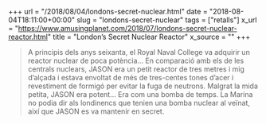 +++
url = "/2018/08/04/londons-secret-nuclear.html"
date = "2018-08-04T18:11:00+00:00"
slug = "londons-secret-nuclear"
tags = ["retalls"]
x_url = "https://www.amusingplanet.com/2018/07/londons-secret-nuclear-reactor.html"
title = "London’s Secret Nuclear Reactor"
x_source = ""
+++


> A principis dels anys seixanta, el Royal Naval College va adquirir un reactor nuclear de poca potència… En comparació amb els de les centrals nuclears, JASON era un petit reactor de tres metres i mig d’alçada i estava envoltat de més de tres-centes tones d’acer i revestiment de formigó per evitar la fuga de neutrons. Malgrat la mida petita, JASON era potent… Era com una bomba de temps. La Marina no podia dir als londinencs que tenien una bomba nuclear al veïnat, així que JASON es va mantenir en secret.


